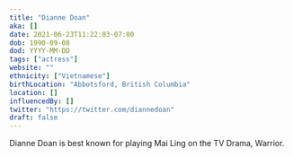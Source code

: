 ```yaml
---
title: "Dianne Doan"
aka: []
date: 2021-06-23T11:22:03-07:00
dob: 1990-09-08
dod: YYYY-MM-DD
tags: ["actress"]
website: ""
ethnicity: ["Vietnamese"]
birthLocation: "Abbotsford, British Columbia"
location: []
influencedBy: []
twitter: "https://twitter.com/diannedoan"
draft: false
---
```


Dianne Doan is best known for playing Mai Ling on the TV Drama, Warrior.
